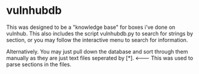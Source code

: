 # vulnhubdb
This was designed to be a "knowledge base" for boxes i've done on vulnhub. This also includes the script vulnhubdb.py to search for strings by section, or you may follow the interactive menu to search for information.

Alternatively. You may just pull down the database and sort through them manually as they are just text files seperated by [*]. <--- This was used to parse sections in the files.

 
